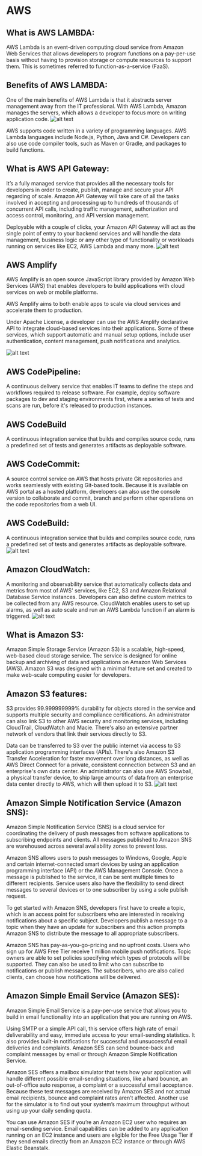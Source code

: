 # AWS 

## What is AWS LAMBDA:
AWS Lambda is an event-driven computing cloud service from Amazon Web Services that allows developers to program functions on a pay-per-use basis without having to provision storage or compute resources to support them. This is sometimes referred to function-as-a-service (FaaS).



## Benefits of AWS LAMBDA:
One of the main benefits of AWS Lambda is that it abstracts server management away from the IT professional. With AWS Lambda, Amazon manages the servers, which allows a developer to focus more on writing application code.
![alt text](https://github.com/anjanpaul/AWS/blob/main/Output/lambda.png)

AWS supports code written in a variety of programming languages. AWS Lambda languages include Node.js, Python, Java and C#. Developers can also use code compiler tools, such as Maven or Gradle, and packages to build functions.

## What is AWS API Gateway:
It’s a fully managed service that provides all the necessary tools for developers in order to create, publish, manage and secure your API regarding of scale. Amazon API Gateway will take care of all the tasks involved in accepting and processing up to hundreds of thousands of concurrent API calls, including traffic management, authorization and access control, monitoring, and API version management.

Deployable with a couple of clicks, your Amazon API Gateway will act as the single point of entry to your backend services and will handle the data management, business logic or any other type of functionality or workloads running on services like EC2, AWS Lambda and many more.
![alt text](https://github.com/anjanpaul/AWS/blob/main/Output/apigateway.png)

## AWS Amplify 

AWS Amplify is an open source JavaScript library provided by Amazon Web Services (AWS) that enables developers to build applications with cloud services on web or mobile platforms.

AWS Amplify aims to both enable apps to scale via cloud services and accelerate them to production.

Under Apache License, a developer can use the AWS Amplify declarative API to integrate cloud-based services into their applications. Some of these services, which support automatic and manual setup options, include user authentication, content management, push notifications and analytics.

![alt text](https://github.com/anjanpaul/AWS/blob/main/Output/amplify.png)
## AWS CodePipeline:

A continuous delivery service that enables IT teams to define the steps and workflows required to release software. For example, deploy software packages to dev and staging environments first, where a series of tests and scans are run, before it's released to production instances.


## AWS CodeBuild

A continuous integration service that builds and compiles source code, runs a predefined set of tests and generates artifacts as deployable software.

## AWS CodeCommit:

A source control service on AWS that hosts private Git repositories and works seamlessly with existing Git-based tools. Because it is available on AWS portal as a hosted platform, developers can also use the console version to collaborate and commit, branch and perform other operations on the code repositories from a web UI.

## AWS CodeBuild:

A continuous integration service that builds and compiles source code, runs a predefined set of tests and generates artifacts as deployable software.
![alt text](https://github.com/anjanpaul/AWS/blob/main/Output/setup-cicd-pipeline2.5cefde1406fa6787d9d3c38ae6ba3a53e8df3be8.png)

## Amazon CloudWatch:

 A monitoring and observability service that automatically collects data and metrics from most of AWS' services, like EC2, S3 and Amazon Relational Database Service instances. Developers can also define custom metrics to be collected from any AWS resource. CloudWatch enables users to set up alarms, as well as auto scale and run an AWS Lambda function if an alarm is triggered.
 ![alt text](https://github.com/anjanpaul/AWS/blob/main/Output/cloudwatch.png)

 ## What is Amazon S3:

 Amazon Simple Storage Service (Amazon S3) is a scalable, high-speed, web-based cloud storage service. The service is designed for online backup and archiving of data and applications on Amazon Web Services (AWS). Amazon S3 was designed with a minimal feature set and created to make web-scale computing easier for developers.

## Amazon S3 features:

S3 provides 99.999999999% durability for objects stored in the service and supports multiple security and compliance certifications. An administrator can also link S3 to other AWS security and monitoring services, including CloudTrail, CloudWatch and Macie. There's also an extensive partner network of vendors that link their services directly to S3.

Data can be transferred to S3 over the public internet via access to S3 application programming interfaces (APIs). There's also Amazon S3 Transfer Acceleration for faster movement over long distances, as well as AWS Direct Connect for a private, consistent connection between S3 and an enterprise's own data center. An administrator can also use AWS Snowball, a physical transfer device, to ship large amounts of data from an enterprise data center directly to AWS, which will then upload it to S3.
![alt text](https://github.com/anjanpaul/AWS/blob/main/Output/s3.png)

## Amazon Simple Notification Service (Amazon SNS):

Amazon Simple Notification Service (SNS) is a cloud service for coordinating the delivery of push messages from software applications to subscribing endpoints and clients. All messages published to Amazon SNS are warehoused across several availability zones to prevent loss.

Amazon SNS allows users to push messages to Windows, Google, Apple and certain internet-connected smart devices by using an application programming interface (API) or the AWS Management Console. Once a message is published to the service, it can be sent multiple times to different recipients. Service users also have the flexibility to send direct messages to several devices or to one subscriber by using a sole publish request.

To get started with Amazon SNS, developers first have to create a topic, which is an access point for subscribers who are interested in receiving notifications about a specific subject. Developers publish a message to a topic when they have an update for subscribers and this action prompts Amazon SNS to distribute the message to all appropriate subscribers.

Amazon SNS has pay-as-you-go-pricing and no upfront costs. Users who sign up for AWS Free Tier receive 1 million mobile push notifications. Topic owners are able to set policies specifying which types of protocols will be supported. They can also be used to limit who can subscribe to notifications or publish messages. The subscribers, who are also called clients, can choose how notifications will be delivered.

## Amazon Simple Email Service (Amazon SES):

Amazon Simple Email Service is a pay-per-use service that allows you to build in email functionality into an application that you are running on AWS.

Using SMTP or a simple API call, this service offers high rate of email deliverability and easy, immediate access to your email-sending statistics. It also provides built-in notifications for successful and unsuccessful email deliveries and complaints. Amazon SES can send bounce-back and complaint messages by email or through Amazon Simple Notification Service.

Amazon SES offers a mailbox simulator that tests how your application will handle different possible email-sending situations, like a hard bounce, an out-of-office auto response, a complaint or a successful email acceptance. Because these test messages are received by Amazon SES and not actual email recipients, bounce and complaint rates aren’t affected. Another use for the simulator is to find out your system’s maximum throughput without using up your daily sending quota.

You can use Amazon SES if you’re an Amazon EC2 user who requires an email-sending service. Email capabilities can be added to any application running on an EC2 instance and users are eligible for the Free Usage Tier if they send emails directly from an Amazon EC2 instance or through AWS Elastic Beanstalk.